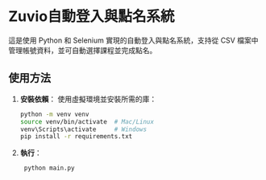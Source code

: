 # Zuvio自動登入與點名系統

這是使用 Python 和 Selenium 實現的自動登入與點名系統，支持從 CSV 檔案中管理帳號資料，並可自動選擇課程並完成點名。

## 使用方法

1. **安裝依賴**：
   使用虛擬環境並安裝所需的庫：
   ```bash
   python -m venv venv
   source venv/bin/activate  # Mac/Linux
   venv\Scripts\activate     # Windows
   pip install -r requirements.txt
   ```
2. **執行**：
   ```bash
    python main.py
   ```

